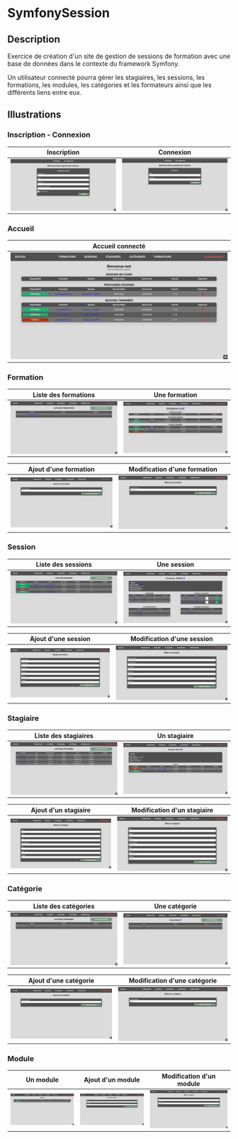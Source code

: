 # SymfonySession
## Description
Exercice de création d'un site de gestion de sessions de formation avec une base de données dans le contexte du framework Symfony.

Un utilisateur connecté pourra gérer les stagiaires, les sessions, les formations, les modules, les catégories et les formateurs ainsi que les différents liens entre eux.

## Illustrations
### Inscription - Connexion
| Inscription | Connexion |
| - | - |
| ![Page d'inscription](https://github.com/David-SDA/SymfonySession/blob/master/assets/base/page_inscription.png) | ![Page de connexion](https://github.com/David-SDA/SymfonySession/blob/master/assets/base/page_connexion.png) |

### Accueil
| Accueil connecté |
| - |
| ![Page d'accueil](https://github.com/David-SDA/SymfonySession/blob/master/assets/base/page_accueil.png) |

### Formation
| Liste des formations | Une formation |
| - | - |
| ![Page de la liste des formations](https://github.com/David-SDA/SymfonySession/blob/master/assets/formation/page_liste_formations.png) | ![Page d'une formation](https://github.com/David-SDA/SymfonySession/blob/master/assets/formation/page_une_formation.png) |

| Ajout d'une formation | Modification d'une formation |
| - | - |
| ![Page d'ajout d'une formation](https://github.com/David-SDA/SymfonySession/blob/master/assets/formation/page_ajout_formation.png) | ![Page de modification d'une formation](https://github.com/David-SDA/SymfonySession/blob/master/assets/formation/page_modif_formation.png) |

### Session
| Liste des sessions | Une session |
| - | - |
| ![Page de la liste des sessions](https://github.com/David-SDA/SymfonySession/blob/master/assets/session/page_liste_sessions.png) | ![Page d'une session](https://github.com/David-SDA/SymfonySession/blob/master/assets/session/page_une_session.png) |

| Ajout d'une session | Modification d'une session |
| - | - |
| ![Page d'ajout d'une session](https://github.com/David-SDA/SymfonySession/blob/master/assets/session/page_ajout_session.png) | ![Page de modification d'une session](https://github.com/David-SDA/SymfonySession/blob/master/assets/session/page_modification_session.png) |

### Stagiaire
| Liste des stagiaires | Un stagiaire |
| - | - |
| ![Page de la liste des stagiaires](https://github.com/David-SDA/SymfonySession/blob/master/assets/stagiaire/page_liste_stagiaires.png) | ![Page d'un stagiaire](https://github.com/David-SDA/SymfonySession/blob/master/assets/stagiaire/page_un_stagiaire.png) |

| Ajout d'un stagiaire | Modification d'un stagiaire |
| - | - |
| ![Page d'ajout d'un stagiaire](https://github.com/David-SDA/SymfonySession/blob/master/assets/stagiaire/page_ajout_stagiaire.png) | ![Page de modification d'un stagiaire](https://github.com/David-SDA/SymfonySession/blob/master/assets/stagiaire/page_modification_stagiaire.png) |

### Catégorie
| Liste des catégories | Une catégorie |
| - | - |
| ![Page de la liste des catégories](https://github.com/David-SDA/SymfonySession/blob/master/assets/categorie/page_liste_categories.png) | ![Page d'une catégorie](https://github.com/David-SDA/SymfonySession/blob/master/assets/categorie/page_une_categorie.png) |

| Ajout d'une catégorie | Modification d'une catégorie |
| - | - |
| ![Page d'ajout d'une catégorie](https://github.com/David-SDA/SymfonySession/blob/master/assets/categorie/page_ajout_categorie.png) | ![Page de modification d'une catégorie](https://github.com/David-SDA/SymfonySession/blob/master/assets/categorie/page_modification_categorie.png) |

### Module
| Un module | Ajout d'un module | Modification d'un module |
| - | - | - |
| ![Page d'un module](https://github.com/David-SDA/SymfonySession/blob/master/assets/module/page_un_module.png) | ![Page d'ajout d'un module](https://github.com/David-SDA/SymfonySession/blob/master/assets/module/page_ajout_module.png) |  ![Page de modification d'un module](https://github.com/David-SDA/SymfonySession/blob/master/assets/module/page_modification_module.png) |
